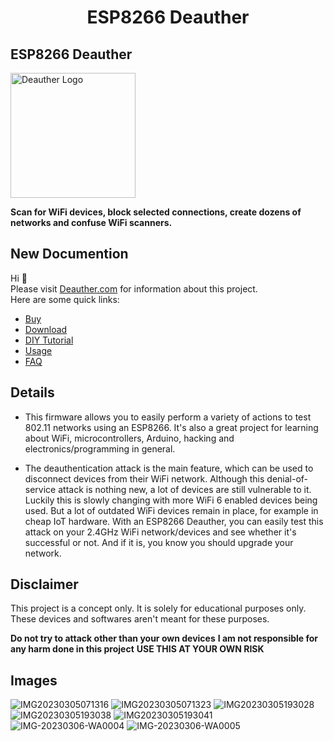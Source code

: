 <h1 align="center">ESP8266 Deauther </h1>

## ESP8266 Deauther

<img src='https://deauther.com/img/logo.png' alt='Deauther Logo' width='200' />

**Scan for WiFi devices, block selected connections, create dozens of networks and confuse WiFi scanners.**

## New Documention

Hi 👋  
Please visit [Deauther.com](https://deauther.com) for information about this project.  
Here are some quick links:

* [Buy](https://deauther.com/docs/buy)
* [Download](https://deauther.com/docs/download)
* [DIY Tutorial](https://deauther.com/docs/category/diy-tutorial)
* [Usage](https://deauther.com/docs/category/usage)
* [FAQ](https://deauther.com/docs/faq)

## Details

- This firmware allows you to easily perform a variety of actions to test 802.11 networks using an ESP8266. It's also a great project for learning about WiFi, microcontrollers, Arduino, hacking and electronics/programming in general.

- The deauthentication attack is the main feature, which can be used to disconnect devices from their WiFi network.
Although this denial-of-service attack is nothing new, a lot of devices are still vulnerable to it. Luckily this is slowly changing with more WiFi 6 enabled devices being used. But a lot of outdated WiFi devices remain in place, for example in cheap IoT hardware. With an ESP8266 Deauther, you can easily test this attack on your 2.4GHz WiFi network/devices and see whether it's successful or not. And if it is, you know you should upgrade your network.

## Disclaimer

This project is a concept only. It is solely for educational purposes only. These devices and softwares aren't meant for these purposes. 

**Do not try to attack other than your own devices**
**I am not responsible for any harm done in this project**
**USE THIS AT YOUR OWN RISK**

## Images
![IMG20230305071316](https://user-images.githubusercontent.com/65855605/223174449-e9b486c4-b1a8-403c-9d7d-032cd012c128.jpg)
![IMG20230305071323](https://user-images.githubusercontent.com/65855605/223174611-b8417094-cddd-4945-b5d0-9f71fd42dff8.jpg)
![IMG20230305193028](https://user-images.githubusercontent.com/65855605/223174657-0a2486e9-e42c-4b0e-b740-2455e59e5304.jpg)
![IMG20230305193038](https://user-images.githubusercontent.com/65855605/223174682-8a6a1a7e-1cf8-44a4-99e1-b5035b85efb2.jpg)
![IMG20230305193041](https://user-images.githubusercontent.com/65855605/223174716-1db41f3d-4098-48f5-8b24-30b3bbc05ae9.jpg)
![IMG-20230306-WA0004](https://user-images.githubusercontent.com/65855605/223174750-f150ddd4-995c-4e60-a1e7-41a5e5d97d9c.jpg)
![IMG-20230306-WA0005](https://user-images.githubusercontent.com/65855605/223174762-e15d1c09-31e6-4e42-940c-474481fae53a.jpg)


